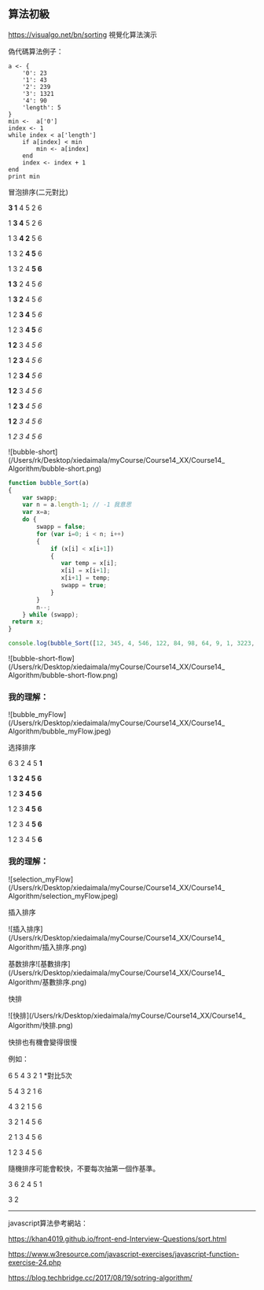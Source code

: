 ## 算法初級

https://visualgo.net/bn/sorting 視覺化算法演示



偽代碼算法例子：

```
a <- {
    '0': 23
    '1': 43
    '2': 239
    '3': 1321
    '4': 90
    'length': 5
}
min <-  a['0']
index <- 1
while index < a['length']
    if a[index] < min
        min <- a[index]
    end
    index <- index + 1
end
print min
```



冒泡排序(二元對比)

**3 1** 4 5 2 6

1 **3 4** 5 2 6

1 3 **4 2** 5 6

1 3 2 **4 5** 6

1 3 2 4 **5 6**

**1 3** 2 4 5 *6*

1 **3 2** 4 5 *6*

1 2 **3 4** 5 *6*

1 2 3 **4 5** *6*

**1 2** 3 4 *5* *6*

1 **2 3** 4 *5 6*

1 2 **3 4** *5 6*

**1 2** 3 *4 5 6*

1 **2 3** *4 5 6*

**1 2** *3 4 5 6*

1 *2 3 4 5 6*

![bubble-short](/Users/rk/Desktop/xiedaimala/myCourse/Course14_XX/Course14_ Algorithm/bubble-short.png)



```javascript
function bubble_Sort(a)
{
    var swapp; 
    var n = a.length-1; // -1 我意思
    var x=a;
    do {
        swapp = false;
        for (var i=0; i < n; i++)
        {
            if (x[i] < x[i+1])
            {
               var temp = x[i];
               x[i] = x[i+1];
               x[i+1] = temp;
               swapp = true;
            }
        }
        n--;
    } while (swapp);
 return x; 
}

console.log(bubble_Sort([12, 345, 4, 546, 122, 84, 98, 64, 9, 1, 3223, 455, 23, 234, 213]));
```

![bubble-short-flow](/Users/rk/Desktop/xiedaimala/myCourse/Course14_XX/Course14_ Algorithm/bubble-short-flow.png)

### 我的理解：

![bubble_myFlow](/Users/rk/Desktop/xiedaimala/myCourse/Course14_XX/Course14_ Algorithm/bubble_myFlow.jpeg)



选择排序

6 3 2 4 5 **1**

1 **3 2 4 5 6**

1 2 **3 4 5 6**

1 2 3 **4 5 6**

1 2 3 4 **5 6**

1 2 3 4 5 **6**



### 我的理解：

![selection_myFlow](/Users/rk/Desktop/xiedaimala/myCourse/Course14_XX/Course14_ Algorithm/selection_myFlow.jpeg)



插入排序

![插入排序](/Users/rk/Desktop/xiedaimala/myCourse/Course14_XX/Course14_ Algorithm/插入排序.png)





基数排序![基數排序](/Users/rk/Desktop/xiedaimala/myCourse/Course14_XX/Course14_ Algorithm/基數排序.png)





快排 

![快排](/Users/rk/Desktop/xiedaimala/myCourse/Course14_XX/Course14_ Algorithm/快排.png)



快排也有機會變得很慢

例如：

6 5 4 3 2 1 *對比5次

5 4 3 2 1 6 

4 3 2 1 5 6 

3 2 1 4 5 6 

2 1 3 4 5 6 

1 2 3 4 5 6



隨機排序可能會較快，不要每次抽第一個作基準。

3 6 2 4 5 1

3 2 



---



javascript算法參考網站：

https://khan4019.github.io/front-end-Interview-Questions/sort.html

https://www.w3resource.com/javascript-exercises/javascript-function-exercise-24.php

https://blog.techbridge.cc/2017/08/19/sotring-algorithm/